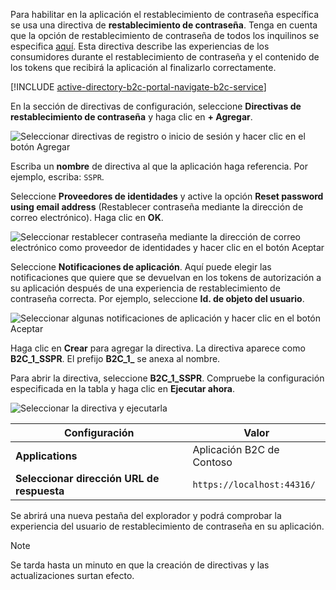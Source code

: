 Para habilitar en la aplicación el restablecimiento de contraseña específica se usa una directiva de **restablecimiento de contraseña**. Tenga en cuenta que la opción de restablecimiento de contraseña de todos los inquilinos se especifica [aquí](../articles/active-directory-b2c/active-directory-b2c-reference-sspr.md). Esta directiva describe las experiencias de los consumidores durante el restablecimiento de contraseña y el contenido de los tokens que recibirá la aplicación al finalizarlo correctamente.

[!INCLUDE [active-directory-b2c-portal-navigate-b2c-service](active-directory-b2c-portal-navigate-b2c-service.md)]

En la sección de directivas de configuración, seleccione **Directivas de restablecimiento de contraseña** y haga clic en **+ Agregar**.

![Seleccionar directivas de registro o inicio de sesión y hacer clic en el botón Agregar](media/active-directory-b2c-create-password-reset-policy/add-b2c-password-reset-policy.png)

Escriba un **nombre** de directiva al que la aplicación haga referencia. Por ejemplo, escriba: `SSPR`.

Seleccione **Proveedores de identidades** y active la opción **Reset password using email address** (Restablecer contraseña mediante la dirección de correo electrónico). Haga clic en **OK**.

![Seleccionar restablecer contraseña mediante la dirección de correo electrónico como proveedor de identidades y hacer clic en el botón Aceptar](media/active-directory-b2c-create-password-reset-policy/add-b2c-password-reset-identity-providers.png)

Seleccione **Notificaciones de aplicación**. Aquí puede elegir las notificaciones que quiere que se devuelvan en los tokens de autorización a su aplicación después de una experiencia de restablecimiento de contraseña correcta. Por ejemplo, seleccione **Id. de objeto del usuario**.

![Seleccionar algunas notificaciones de aplicación y hacer clic en el botón Aceptar](media/active-directory-b2c-create-password-reset-policy/add-b2c-password-reset-application-claims.png)

Haga clic en **Crear** para agregar la directiva. La directiva aparece como **B2C_1_SSPR**. El prefijo **B2C_1_** se anexa al nombre.

Para abrir la directiva, seleccione **B2C_1_SSPR**. Compruebe la configuración especificada en la tabla y haga clic en **Ejecutar ahora**.

![Seleccionar la directiva y ejecutarla](media/active-directory-b2c-create-password-reset-policy/run-b2c-password-reset-policy.png)

| Configuración      | Valor  |
| ------------ | ------ |
| **Applications** | Aplicación B2C de Contoso |
| **Seleccionar dirección URL de respuesta** | `https://localhost:44316/` |

Se abrirá una nueva pestaña del explorador y podrá comprobar la experiencia del usuario de restablecimiento de contraseña en su aplicación.

> [!NOTE]
> Se tarda hasta un minuto en que la creación de directivas y las actualizaciones surtan efecto.
>
